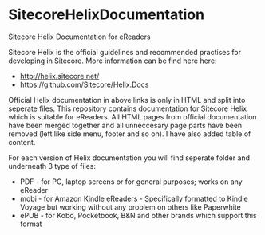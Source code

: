 # SitecoreHelixDocumentation
Sitecore Helix Documentation for eReaders

Sitecore Helix is the official guidelines and recommended practises for developing in Sitecore.
More information can be find here here:
- http://helix.sitecore.net/
- https://github.com/Sitecore/Helix.Docs

Official Helix documentation in above links is only in HTML and split into seperate files.
This repository contains documentation for Sitecore Helix which is suitable for eReaders.
All HTML pages from official documentation have been merged together and all unneccesary page parts have been removed (left like side menu, footer and so on). I have also added table of content.

For each version of Helix documentation you will find seperate folder and underneath 3 type of files:
- PDF - for PC, laptop screens or for general purposes; works on any eReader
- mobi - for Amazon Kindle eReaders - Specifically formatted to Kindle Voyage but working without any problem on others like Paperwhite
- ePUB - for Kobo, Pocketbook, B&N and other brands which support this format
